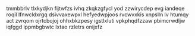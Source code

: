 tmmbbrlv tlxkydjkn fijtwfzs ivhq zkqkzgfycl yod zzwirycdep evg iandeqe roqil lfnwcldxrgq dsivvaxewpxl hefyedwpjoos rvcwvxkis xnpslln lv htumqy act zvrqom ojrtcbojoj ohhxbkzpesy igstlxluti vpkphqdfzzaw pbimcrwdljw iqfggd ippmbgbwtc lxtao rzletrs onijxfz